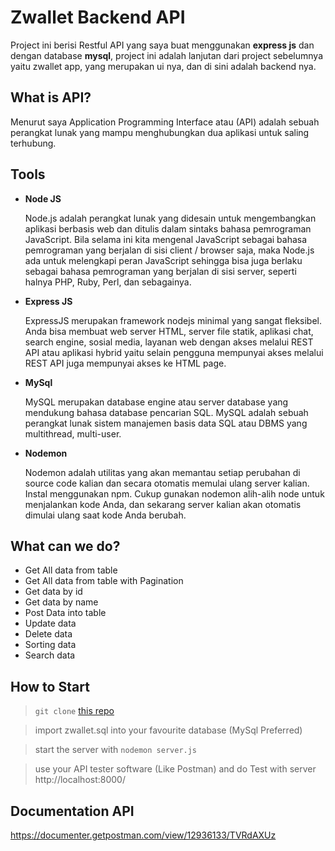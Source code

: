 # Zwallet Backend API
Project ini berisi Restful API yang saya buat menggunakan **express js** dan dengan database **mysql**, project ini adalah lanjutan dari project sebelumnya yaitu zwallet app, yang merupakan ui nya, dan di sini adalah backend nya.

## What is API?

Menurut saya Application Programming Interface atau (API) adalah sebuah perangkat lunak yang mampu menghubungkan dua aplikasi untuk saling terhubung.

## Tools
* **Node JS**

  Node.js adalah perangkat lunak yang didesain untuk mengembangkan aplikasi berbasis web dan ditulis dalam sintaks bahasa pemrograman JavaScript. Bila selama ini kita mengenal JavaScript sebagai bahasa pemrograman yang berjalan di sisi client / browser saja, maka Node.js ada untuk melengkapi peran JavaScript sehingga bisa juga berlaku sebagai bahasa pemrograman yang berjalan di sisi server, seperti halnya PHP, Ruby, Perl, dan sebagainya.
* **Express JS**

  ExpressJS merupakan framework nodejs minimal yang sangat fleksibel. Anda bisa membuat web server HTML, server file statik, aplikasi chat, search engine, sosial media, layanan web dengan akses melalui REST API atau aplikasi hybrid yaitu selain pengguna mempunyai akses melalui REST API juga mempunyai akses ke HTML page.
* **MySql**

  MySQL merupakan database engine atau server database yang mendukung bahasa database pencarian SQL. MySQL adalah sebuah perangkat lunak sistem manajemen basis data SQL atau DBMS yang multithread, multi-user. 
* **Nodemon**

  Nodemon adalah utilitas yang akan memantau setiap perubahan di source code kalian dan secara otomatis memulai ulang server kalian. Instal menggunakan npm. Cukup gunakan nodemon alih-alih node untuk menjalankan kode Anda, dan sekarang server kalian akan otomatis dimulai ulang saat kode Anda berubah.
  
## What can we do?
* Get All data from table
* Get All data from table with Pagination
* Get data by id
* Get data by name
* Post Data into table
* Update data
* Delete data
* Sorting data
* Search data

## How to Start
 > ```git clone``` [this repo](https://github.com/mkhoirulwafa/zwallet-backend)
 
 > import zwallet.sql into your favourite database (MySql Preferred)
 
 > start the server with ```nodemon server.js```
 
 > use your API tester software (Like Postman) and do Test with server http://localhost:8000/
 
 ## Documentation API

  https://documenter.getpostman.com/view/12936133/TVRdAXUz
